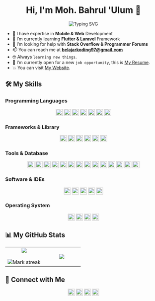 <h1 align="center">Hi, I'm Moh. Bahrul 'Ulum 👋</h1>
<p align="center" href="https://git.io/typing-svg"><img src="https://readme-typing-svg.herokuapp.com?font=Fira+Code&size=24&pause=1000&color=1BDCFF&center=true&vCenter=true&width=435&lines=Welcome+to+my+GitHub+Profile!;I'm+a+Software+Engineer;Mobile+%26+Web+Developer" alt="Typing SVG"/></p>

- 🧛 I have expertise in **Mobile & Web** Development
- 🌱 I’m currently learning **Flutter & Laravel** Framework
- 👯 I’m looking for help with **Stack Overflow & Programmer Forums**
- 📫 You can reach me at **belajarkoding97@gmail.com**
- :nerd_face: Always `learning new things`.
- :thinking: I’m currently open for a new `job opportunity`, this is [My Resume](#).
- :boom: You can visit [My Website](#).

<!-- ###

<picture>
  <source media="(prefers-color-scheme: dark)" srcset="https://raw.githubusercontent.com/ulumdev/ulumdev/output/pacman-contribution-graph-dark.svg">
  <source media="(prefers-color-scheme: light)" srcset="https://raw.githubusercontent.com/ulumdev/ulumdev/output/pacman-contribution-graph.svg">
  <img alt="pacman contribution graph" src="https://raw.githubusercontent.com/ulumdev/ulumdev/output/pacman-contribution-graph.svg">
</picture> -->

## 🛠️ My Skills

### Programming Languages

<div align="center">
  <img src="https://img.shields.io/badge/Dart-0175C2?style=plastic&logo=dart&logoColor=white" height="22px"/>
  <img src="https://img.shields.io/badge/Kotlin-B125EA?style=plastic&logo=kotlin&logoColor=white" height="22px"/>
  <img alt="Java" src="https://img.shields.io/badge/Java-%23007396.svg?style=plastic&logo=java&logoColor=white" height="22px">
  <img src="https://img.shields.io/badge/-PHP-6363ff?style=plastic&logo=php&logoColor=ffffff" height="22px">
  <img src = "https://img.shields.io/badge/-HTML5-E34F26?style=plastic&logo=html5&logoColor=white" height="22px"/> 
  <img src = "https://img.shields.io/badge/-CSS3-1572B6?style=plastic&logo=css3&logoColor=white" height="22px"/>
  <img src="https://img.shields.io/badge/-JavaScript-eed718?style=plastic&logo=javascript&logoColor=ffffff" height="22px"/>
</div>

### Frameworks & Library

<div align="center">
  <img src="https://img.shields.io/badge/Flutter-02569B?style=plastic&logo=flutter&logoColor=white" height="22px"/>
  <img src="https://img.shields.io/badge/Jetpack%20Compose-4285F4?style=plastic&logo=Jetpack%20Compose&logoColor=white" height="22px"/>
  <img src="http://img.shields.io/badge/-Laravel-ff3c00?style=plastic&logo=laravel&logoColor=white" height="22px"/> 
  <img src="https://img.shields.io/badge/-Bootstrap-563D7C?style=plastic&logo=bootstrap&logoColor=white" height="22px"/>
  <img src="https://img.shields.io/badge/firebase-ffca28?style=plastic&logo=firebase&logoColor=black" height="22px"/>
  <img src="https://img.shields.io/badge/Font_Awesome-339AF0?style=plastic&logo=fontawesome&logoColor=white" height="22px"/>
</div>

### Tools & Database

<div align="center">
  <img src="https://img.shields.io/badge/MySQL-005C84?style=plastic&logo=mysql&logoColor=white" height="22px"/>
  <img src="https://img.shields.io/badge/Sqlite-003B57?style=plastic&logo=sqlite&logoColor=white" height="22px"/>
  <img src="https://img.shields.io/badge/phpmyadmin-6C78AF?style=plastic&logo=phpmyadmin&logoColor=white" height="22px"/>
  <img src="http://img.shields.io/badge/-Laragon-429aff?style=plastic&logo=laragon&logoColor=white" height="22px"/>
  <img src="https://img.shields.io/badge/-XAMPP-ff9900?style=plastic&logo=xampp&logoColor=white" height="22px"/>
  <img src="https://img.shields.io/badge/Apache-D22128?style=plastic&logo=Apache&logoColor=white" height="22px"/>
  <img src="https://img.shields.io/badge/Nginx-009639?style=plastic&logo=nginx&logoColor=white" height="22px"/>
  <img src="https://img.shields.io/badge/ngrok-140648?style=plastic&logo=Ngrok&logoColor=white" height="22px"/>
  <img src="https://img.shields.io/badge/Composer-885630?style=plastic&logo=Composer&logoColor=white" height="22px"/>
  <img alt="Git" src="https://img.shields.io/badge/Git%20-%23F05033.svg?style=pplastic&logo=git&logoColor=white" height="22px">
  <img src="https://img.shields.io/badge/Postman-FF6C37?style=plastic&logo=Postman&logoColor=white" height="22px"/>
  <img alt="JSON" img src="https://img.shields.io/badge/json-%23000000.svg?style=plastic&logo=json&logoColor=white" height="22px">
  <img src="https://img.shields.io/badge/gradle-02303A?style=plastic&logo=gradle&logoColor=white" height="22px"/>
  <img src="https://img.shields.io/badge/OpenJDK-ED8B00?style=plastic&logo=openjdk&logoColor=white" height="22px"/>
</div>

### Software & IDEs

<div align="center">
<img alt="Visual Studio Code" src="https://img.shields.io/badge/Visual%20Studio%20Code-0078d7.svg?style=plastic&logo=visual-studio-code&logoColor=white" height="22px">
<img src="https://img.shields.io/badge/Android_Studio-3DDC84?style=plastic&logo=android-studio&logoColor=white" height="22px"/>
<img src="https://img.shields.io/badge/IntelliJ_IDEA-000000.svg?style=plastic&logo=intellij-idea&logoColor=white" height="22px"/>
<img src="https://img.shields.io/badge/Notepad++-90E59A.svg?style=plastic&logo=notepad%2B%2B&logoColor=black" height="22px"/>
<img src="https://img.shields.io/badge/sublime_text-%23575757.svg?&style=plastic&logo=sublime-text&logoColor=important" height="22px"/>
</div>

### Operating System

<div align="center">
<img src="https://img.shields.io/badge/Windows-0078D6?style=plastic&logo=windows&logoColor=white" height="22px"/>
<img src="https://img.shields.io/badge/Linux-FCC624?style=plastic&logo=linux&logoColor=black" height="22px"/>
<img src="https://img.shields.io/badge/Ubuntu-E95420?style=plastic&logo=ubuntu&logoColor=white" height="22px"/>
<img src="https://img.shields.io/badge/Android-3DDC84?style=plastic&logo=android&logoColor=white" height="22px"/>
</div>

## 📊 My GitHub Stats

<table align="center" border="0">
<tr border="none">
<td width="50%" align="center" border="0">
  <img  align="center"  src="https://github-readme-stats.vercel.app/api?username=ulumdev&theme=algolia&show_icons=true&count_private=true" />
  <br></br>
  <img  title="🔥 Get streak stats for your profile at git.io/streak-stats" alt="Mark streak" src="https://github-readme-streak-stats.herokuapp.com/?user=ulumdev&theme=algolia" /> 
</td>
<td width="50%" align="center" border="0">
  <img  align="center"  src="https://github-readme-stats.anuraghazra1.vercel.app/api/top-langs/?username=ulumdev&theme=algolia&hide_border=false&no-bg=true&no-frame=true&langs_count=6"/>
</td>
</tr>
</table>

<!-- <picture>
  <source media="(prefers-color-scheme: dark)" srcset="https://raw.githubusercontent.com/ulumdev/ulumdev/output/pacman-contribution-graph-dark.svg">
  <source media="(prefers-color-scheme: light)" srcset="https://raw.githubusercontent.com/ulumdev/ulumdev/output/pacman-contribution-graph.svg">
  <img alt="pacman contribution graph" src="https://raw.githubusercontent.com/ulumdev/ulumdev/output/pacman-contribution-graph.svg">
</picture> -->

## 🤝 Connect with Me

<p align="center">
    <a href="https://github.com/ulumdev/" target="blank"><img src="https://img.shields.io/badge/GitHub-100000?style=plastic&logo=github&logoColor=white" alt="GitHub" height="22px"/></a>
    <a href="https://www.instagram.com/ulumbahrul_15/" target="blank"><img src="https://img.shields.io/badge/Instagram-E4405F?style=plastic&logo=instagram&logoColor=white" height="22px"/></a>
    <a href="https://www.linkedin.com/in/moh-bahrul-ulum-463177355/" target="blank"><img src="https://img.shields.io/badge/LinkedIn-0077B5?style=plastic&logo=linkedin&logoColor=white" height="22px"/></a>
    <!-- <a href=""><img src="https://img.shields.io/static/v1?message=Discord&logo=discord&label=&color=7289DA&logoColor=white&labelColor=&style=plastic" alt="discord logo" height="22px"/></a> -->
    <a href="mailto:belajarkoding97@gmail.com"><img src="https://img.shields.io/static/v1?message=Gmail&logo=gmail&label=&color=D14836&logoColor=white&labelColor=&style=plastic" alt="gmail logo" height="22px"/></a>
    <!-- <a href=""><img src="" height="22px"/></a>
    <a href=""><img src="" height="22px"/></a>
    <a href=""><img src="" height="22px"/></a> -->
</p>
